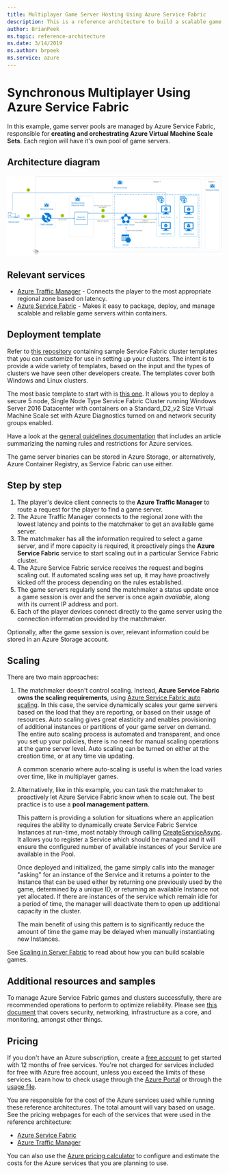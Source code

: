 ```yaml
---
title: Multiplayer Game Server Hosting Using Azure Service Fabric
description: This is a reference architecture to build a scalable game server hosting on Azure Service Fabric
author: BrianPeek
ms.topic: reference-architecture
ms.date: 3/14/2019
ms.author: brpeek
ms.service: azure
---
```


# Synchronous Multiplayer Using Azure Service Fabric

In this example, game server pools are managed by Azure Service Fabric, responsible for **creating and orchestrating Azure Virtual Machine Scale Sets**. Each region will have it's own pool of game servers.

## Architecture diagram

[![Synchronous multiplayer using Azure Service Fabric](media/multiplayer/multiplayer-sf-hosting.png)](media/multiplayer/multiplayer-sf-hosting.png)

## Relevant services

- [Azure Traffic Manager](https://docs.microsoft.com/azure/traffic-manager/traffic-manager-overview) - Connects the player to the most appropriate regional zone based on latency.
- [Azure Service Fabric](https://docs.microsoft.com/azure/service-fabric/service-fabric-overview) - Makes it easy to package, deploy, and manage scalable and reliable game servers within containers.

## Deployment template

Refer to [this repository](https://github.com/Azure-Samples/service-fabric-cluster-templates) containing sample Service Fabric cluster templates that you can customize for use in setting up your clusters. The intent is to provide a wide variety of templates, based on the input and the types of clusters we have seen other developers create. The templates cover both Windows and Linux clusters.

The most basic template to start with is [this one](https://github.com/Azure-Samples/service-fabric-cluster-templates/tree/master/5-VM-Windows-1-NodeTypes-Secure-NSG). It allows you  to deploy a secure 5 node, Single Node Type Service Fabric Cluster running Windows Server 2016 Datacenter with containers on a Standard_D2_v2 Size Virtual Machine Scale set with Azure Diagnostics turned on and network security groups enabled.

Have a look at the [general guidelines documentation](./general-guidelines.md#naming-conventions) that includes an article summarizing the naming rules and restrictions for Azure services.

The game server binaries can be stored in Azure Storage, or alternatively, Azure Container Registry, as Service Fabric can use either.

## Step by step

1. The player's device client connects to the **Azure Traffic Manager** to route a request for the player to find a game server.
1. The Azure Traffic Manager connects to the regional zone with the lowest latency and points to the matchmaker to get an available game server.
1. The matchmaker has all the information required to select a game server, and if more capacity is required, it proactively pings the **Azure Service Fabric** service to start scaling out in a particular Service Fabric cluster.
1. The Azure Service Fabric service receives the request and begins scaling out. If automated scaling was set up, it may have proactively kicked off the process depending on the rules established.
1. The game servers regularly send the matchmaker a status update once a game session is over and the server is once again *available*, along with its current IP address and port.
1. Each of the player devices connect directly to the game server using the connection information provided by the matchmaker.

Optionally, after the game session is over, relevant information could be stored in an Azure Storage account.

## Scaling

There are two main approaches:

1. The matchmaker doesn't control scaling.  Instead, **Azure Service Fabric owns the scaling requirements**, using [Azure Service Fabric auto scaling](https://docs.microsoft.com/azure/service-fabric/service-fabric-cluster-resource-manager-autoscaling). In this case, the service dynamically scales your game servers based on the load that they are reporting, or based on their usage of resources. Auto scaling gives great elasticity and enables provisioning of additional instances or partitions of your game server on demand. The entire auto scaling process is automated and transparent, and once you set up your policies, there is no need for manual scaling operations at the game server level. Auto scaling can be turned on either at the creation time, or at any time via updating.

    A common scenario where auto-scaling is useful is when the load varies over time, like in multiplayer games.

1. Alternatively, like in this example, you can task the matchmaker to proactively let Azure Service Fabric know when to scale out. The best practice is to use a **pool management pattern**.

    This pattern is providing a solution for situations where an application requires the ability to dynamically create Service Fabric Service Instances at run-time, most notably through calling [CreateServiceAsync](https://docs.microsoft.com/dotnet/api/system.fabric.fabricclient.servicemanagementclient.createserviceasync?view=azure-dotnet). It allows you to register a Service which should be managed and it will ensure the configured number of available instances of your Service are available in the Pool.

    Once deployed and initialized, the game simply calls into the manager "asking" for an instance of the Service and it returns a pointer to the Instance that can be used either by returning one previously used by the game, determined by a unique ID, or returning an available Instance not yet allocated. If there are instances of the service which remain idle for a period of time, the manager will deactivate them to open up additional capacity in the cluster.

    The main benefit of using this pattern is to significantly reduce the amount of time the game may be delayed when manually instantiating new Instances.

See [Scaling in Server Fabric](https://docs.microsoft.com/azure/service-fabric/service-fabric-concepts-scalability) to read about how you can build scalable games.

## Additional resources and samples

To manage Azure Service Fabric games and clusters successfully, there are recommended operations to perform to optimize reliability.  Please see [this document](https://docs.microsoft.com/azure/service-fabric/service-fabric-best-practices-overview) that covers security, networking, infrastructure as a core, and monitoring, amongst other things.

## Pricing

If you don't have an Azure subscription, create a [free account](https://aka.ms/azfreegamedev) to get started with 12 months of free services. You're not charged for services included for free with Azure free account, unless you exceed the limits of these services. Learn how to check usage through the [Azure Portal](https://docs.microsoft.com/azure/billing/billing-check-free-service-usage#check-usage-on-the-azure-portal) or through the [usage file](https://docs.microsoft.com/azure/billing/billing-check-free-service-usage#check-usage-through-the-usage-file).

You are responsible for the cost of the Azure services used while running these reference architectures.  The total amount will vary based on usage. See the pricing webpages for each of the services that were used in the reference architecture:


- [Azure Service Fabric](https://azure.microsoft.com/pricing/details/service-fabric/)
- [Azure Traffic Manager](https://azure.microsoft.com/pricing/details/traffic-manager/)

You can also use the [Azure pricing calculator](https://azure.microsoft.com/pricing/calculator/) to configure and estimate the costs for the Azure services that you are planning to use.